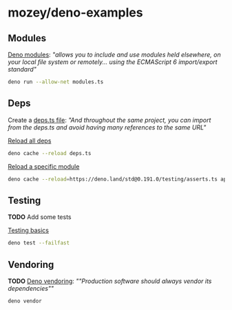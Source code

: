 # mozey/deno-examples


## Modules

[Deno modules](https://deno.com/manual@v1.34.2/basics/modules#modules): *"allows you to include and use modules held elsewhere, on your local file system or remotely... using the ECMAScript 6 import/export standard"*

```bash
deno run --allow-net modules.ts
```


## Deps

Create a [deps.ts file](https://deno.com/manual@v1.34.2/basics/modules#it-seems-unwieldy-to-import-urls-everywhere): *"And throughout the same project, you can import from the deps.ts and avoid having many references to the same URL"*

[Reload all deps](https://deno.com/manual@v1.34.2/basics/modules/reloading_modules#to-reload-everything)
```bash
deno cache --reload deps.ts
```

[Reload a specific module](https://deno.com/manual@v1.34.2/basics/modules/reloading_modules#to-reload-specific-modules)
```bash
deno cache --reload=https://deno.land/std@0.191.0/testing/asserts.ts app_test.ts
```


## Testing

**TODO** Add some tests

[Testing basics](https://deno.com/manual@v1.34.2/basics/testing)

```bash
deno test --failfast
```


## Vendoring

**TODO**
[Deno vendoring](https://deno.com/manual@v1.34.2/basics/modules#but-what-if-the-host-of-the-url-goes-down-the-source-wont-be-available): *""Production software should always vendor its dependencies""*
```bash
deno vendor
```
